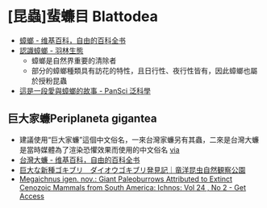 # [昆蟲]蜚蠊目 Blattodea

- [蟑螂 - 维基百科，自由的百科全书](https://zh.wikipedia.org/zh-tw/蟑螂)
- [認識蟑螂 - 羽林生態](https://www.ff-eco.com/2024/08/cockroach/)
  - 蟑螂是自然界重要的清除者
  - 部分的蟑螂種類具有訪花的特性，且日行性、夜行性皆有，因此蟑螂也屬於授粉昆蟲
- [這是一段愛與蟑螂的故事 - PanSci 泛科學](https://pansci.asia/archives/83416)

## 巨大家蠊Periplaneta gigantea
- 建議使用“巨大家蠊”這個中文俗名，一來台灣家蠊另有其蟲，二來是台灣大蠊是當時媒體為了渲染恐懼效果而使用的中文俗名 [via](https://www.facebook.com/groups/1644894872450345/permalink/3720741404865671/)
- [台灣大蠊 - 维基百科，自由的百科全书](https://zh.wikipedia.org/zh-tw/台灣大蠊)
- [巨大な新種ゴキブリ　ダイオウゴキブリ発見記｜竜洋昆虫自然観察公園](https://ryukon-museum.note.jp/n/n68c34b2ed76c)
- [Megaichnus igen. nov.: Giant Paleoburrows Attributed to Extinct Cenozoic Mammals from South America: Ichnos: Vol 24 , No 2 - Get Access](https://www.tandfonline.com/doi/full/10.1080/10420940.2016.1223654)
